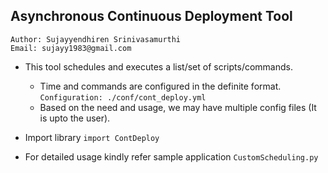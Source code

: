 ## Asynchronous Continuous Deployment Tool

```
Author: Sujayyendhiren Srinivasamurthi
Email: sujayy1983@gmail.com
```

* This tool schedules and executes a list/set of scripts/commands.
   - Time and commands are configured in the definite format. ```Configuration: ./conf/cont_deploy.yml```
   - Based on the need and usage, we may have multiple config files (It is upto the user).

* Import library ```import ContDeploy```
  
* For detailed usage kindly refer sample application ```CustomScheduling.py```
